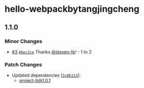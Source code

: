 # hello-webpackbytangjingcheng

## 1.1.0

### Minor Changes

- [#3](https://github.com/steven-fe/monorepo-test/pull/3) [`46ec1ce`](https://github.com/steven-fe/monorepo-test/commit/46ec1ce2506c5f9df46d67175c8e63e578b1c41a) Thanks [@steven-fe](https://github.com/steven-fe)! - 1 to 2

### Patch Changes

- Updated dependencies [[`3c0b113`](https://github.com/steven-fe/monorepo-test/commit/3c0b113e4eee8a556420940d68abb8062407ab4c)]:
  - project-b@1.0.1
